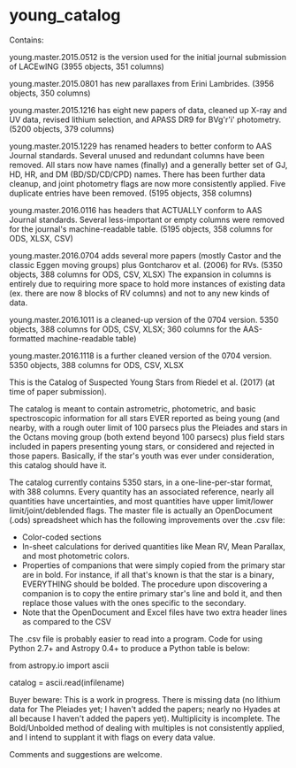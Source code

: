 # young_catalog 

Contains:

young.master.2015.0512 is the version used for the initial journal submission of LACEwING (3955 objects, 351 columns)

young.master.2015.0801 has new parallaxes from Erini Lambrides. (3956 objects, 350 columns)

young.master.2015.1216 has eight new papers of data, cleaned up X-ray and UV data, revised lithium selection, and APASS DR9 for BVg'r'i' photometry. (5200 objects, 379 columns)

young.master.2015.1229 has renamed headers to better conform to AAS Journal standards. Several unused and redundant columns have been removed. All stars now have names (finally) and a generally better set of GJ, HD, HR, and DM (BD/SD/CD/CPD) names. There has been further data cleanup, and joint photometry flags are now more consistently applied. Five duplicate entries have been removed. (5195 objects, 358 columns)

young.master.2016.0116 has headers that ACTUALLY conform to AAS Journal standards. Several less-important or empty columns were removed for the journal's machine-readable table. (5195 objects, 358 columns for ODS, XLSX, CSV)

young.master.2016.0704 adds several more papers (mostly Castor and the classic Eggen moving groups) plus Gontcharov et al. (2006) for RVs. (5350 objects, 388 columns for ODS, CSV, XLSX) The expansion in columns is entirely due to requiring more space to hold more instances of existing data (ex. there are now 8 blocks of RV columns) and not to any new kinds of data.

young.master.2016.1011 is a cleaned-up version of the 0704 version. 5350 objects, 388 columns for ODS, CSV, XLSX; 360 columns for the AAS-formatted machine-readable table)

young.master.2016.1118 is a further cleaned version of the 0704 version. 5350 objects, 388 columns for ODS, CSV, XLSX

This is the Catalog of Suspected Young Stars from Riedel et al. (2017) (at time of paper submission).

The catalog is meant to contain astrometric, photometric, and basic spectroscopic information for all stars EVER reported as being young (and nearby, with a rough outer limit of 100 parsecs plus the Pleiades and stars in the Octans moving group (both extend beyond 100 parsecs) plus field stars included in papers presenting young stars, or considered and rejected in those papers. Basically, if the star's youth was ever under consideration, this catalog should have it.

The catalog currently contains 5350 stars, in a one-line-per-star format, with 388 columns. Every quantity has an associated reference, nearly all quantities have uncertainties, and most quantities have upper limit/lower limit/joint/deblended flags. The master file is actually an OpenDocument (.ods) spreadsheet which has the following improvements over the .csv file:
* Color-coded sections
* In-sheet calculations for derived quantities like Mean RV, Mean Parallax, and most photometric colors.
* Properties of companions that were simply copied from the primary star are in bold. For instance, if all that's known is that the star is a binary, EVERYTHING should be bolded. The procedure upon discovering a companion is to copy the entire primary star's line and bold it, and then replace those values with the ones specific to the secondary.
* Note that the OpenDocument and Excel files have two extra header lines as compared to the CSV

The .csv file is probably easier to read into a program. Code for using Python 2.7+ and Astropy 0.4+ to produce a Python table is below:

from astropy.io import ascii

catalog = ascii.read(infilename)


Buyer beware: This is a work in progress. There is missing data (no lithium data for The Pleiades yet; I haven't added the papers; nearly no Hyades at all because I haven't added the papers yet). Multiplicity is incomplete. The Bold/Unbolded method of dealing with multiples is not consistently applied, and I intend to supplant it with flags on every data value.

Comments and suggestions are welcome.

